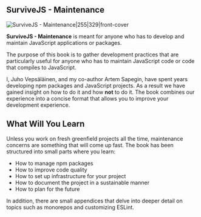 ## SurviveJS - Maintenance

![SurviveJS - Maintenance|255|329|front-cover](assets/img/maintenance_title_page_small.png)

**SurviveJS - Maintenance** is meant for anyone who has to develop and maintain JavaScript applications or packages.

The purpose of this book is to gather development practices that are particularly useful for anyone who has to maintain JavaScript code or code that compiles to JavaScript.

I, Juho Vepsäläinen, and my co-author Artem Sapegin, have spent years developing npm packages and JavaScript projects. As a result we have gained insight on how to do it and how **not** to do it. The book combines our experience into a concise format that allows you to improve your development experience.

## What Will You Learn

Unless you work on fresh greenfield projects all the time, maintenance concerns are something that will come up fast. The book has been structured into small parts where you learn:

* How to manage npm packages
* How to improve code quality
* How to set up infrastructure for your project
* How to document the project in a sustainable manner
* How to plan for the future

In addition, there are small appendices that delve into deeper detail on topics such as monorepos and customizing ESLint.
